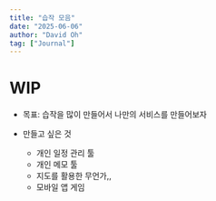 ```yaml
---
title: "습작 모음"
date: "2025-06-06"
author: "David Oh"
tag: ["Journal"]
---
```


# WIP

- 목표: 습작을 많이 만들어서 나만의 서비스를 만들어보자

- 만들고 싶은 것
  - 개인 일정 관리 툴
  - 개인 메모 툴
  - 지도를 활용한 무언가,,
  - 모바일 앱 게임
